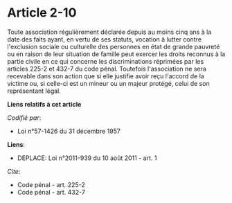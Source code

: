 # Article 2-10

Toute association régulièrement déclarée depuis au moins cinq ans à la date des faits ayant, en vertu de ses statuts,
vocation à lutter contre l'exclusion sociale ou culturelle des personnes en état de grande pauvreté ou en raison de leur
situation de famille peut exercer les droits reconnus à la partie civile en ce qui concerne les discriminations réprimées par
les articles 225-2 et 432-7 du code pénal. Toutefois l'association ne sera recevable dans son action que si elle justifie
avoir reçu l'accord de la victime ou, si celle-ci est un mineur ou un majeur protégé, celui de son représentant légal.

**Liens relatifs à cet article**

_Codifié par_:

  - Loi n°57-1426 du 31 décembre 1957

**Liens**:

  - DEPLACE: Loi n°2011-939 du 10 août 2011 - art. 1

_Cite_:

  - Code pénal - art. 225-2
  - Code pénal - art. 432-7
